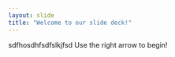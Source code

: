 ```yaml
---
layout: slide
title: "Welcome to our slide deck!"
---
```

sdfhosdhfsdfslkjfsd
Use the right arrow to begin!
